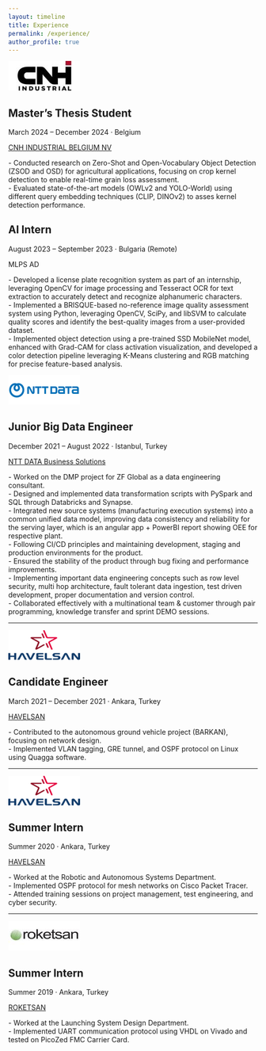 ```yaml
---
layout: timeline
title: Experience
permalink: /experience/
author_profile: true
---
```

<div class="timeline-item">
  <a href="https://www.cnh.com" target="_blank">
    <img src="../images/cnh.jpg" alt="CNH Logo" class="company-logo" style="width: 145px; height: 60px; !important;">
  </a>
  <div>
    <h2 class="position-title">Master’s Thesis Student</h2>
    <p class="dates-location">March 2024 – December 2024 · Belgium</p>
    <p class="company-name">
      <a href="https://www.cnh.com" target="_blank">CNH INDUSTRIAL BELGIUM NV</a>
    </p>
    <p class="explanation">
      - Conducted research on Zero-Shot and Open-Vocabulary Object Detection (ZSOD and OSD) for agricultural applications, focusing on crop kernel detection to enable real-time grain loss assessment.<br> 
      - Evaluated state-of-the-art models (OWLv2 and YOLO-World) using different query embedding techniques (CLIP, DINOv2) to asses kernel detection performance.
    </p>
  </div>
</div>

<div class="timeline-item">
  <div>
    <h2 class="position-title">AI Intern</h2>
    <p class="dates-location">August 2023 – September 2023 · Bulgaria (Remote)</p>
    <p class="company-name">
      <span class="blue-text">MLPS AD</span>
    </p>
    <p class="explanation">
      - Developed a license plate recognition system as part of an internship, leveraging OpenCV for image processing and Tesseract OCR for text extraction to accurately detect and recognize alphanumeric characters.<br> 
      - Implemented a BRISQUE-based no-reference image quality assessment system using Python, leveraging OpenCV, SciPy, and libSVM to calculate quality scores and identify the best-quality images from a user-provided dataset.<br>
      - Implemented object detection using a pre-trained SSD MobileNet model, enhanced with Grad-CAM for class activation visualization, and developed a color detection pipeline leveraging K-Means clustering and RGB matching for precise feature-based analysis.
    </p>
  </div>
</div>


<div class="timeline-item">
  <a href="https://nttdata-solutions.com/tr/" target="_blank">
    <img src="../images/ntt.png" alt="NTT DATA Logo" class="company-logo" style="width: 145px; height: 60px; !important;">
  </a>
  <div>
    <h2 class="position-title">Junior Big Data Engineer</h2>
    <p class="dates-location">December 2021 – August 2022 · Istanbul, Turkey</p>
    <p class="company-name">
      <a href="https://nttdata-solutions.com/tr/" target="_blank">NTT DATA Business Solutions</a>
    </p>
    <p class="explanation">
      - Worked on the DMP project for ZF Global as a data engineering consultant.<br>
      - Designed and implemented data transformation scripts with PySpark and SQL through Databricks and Synapse.<br>
      - Integrated new source systems (manufacturing execution systems) into a common unified data model, improving data consistency and reliability for the serving layer, which is an angular app + PowerBI report showing OEE for respective plant.<br>
      - Following CI/CD principles and maintaining development, staging and production environments for the product.<br>
      - Ensured the stability of the product through bug fixing and performance improvements.<br>
      - Implementing important data engineering concepts such as row level security, multi hop architecture, fault tolerant data ingestion, test driven development, proper documentation and version control.<br>
      - Collaborated effectively with a multinational team & customer through pair programming, knowledge transfer and sprint DEMO sessions.
    </p>
  </div>
</div>

---

<div class="timeline-item">
  <a href="https://www.havelsan.com/en" target="_blank">
    <img src="../images/havelsan2.png" alt="HAVELSAN Logo" class="company-logo" style="width: 145px; height: 60px; !important;">
  </a>
  <div>
    <h2 class="position-title">Candidate Engineer</h2>
    <p class="dates-location">March 2021 – December 2021 · Ankara, Turkey</p>
    <p class="company-name">
      <a href="https://www.havelsan.com/en" target="_blank">HAVELSAN</a>
    </p>
    <p class="explanation">
      - Contributed to the autonomous ground vehicle project (BARKAN), focusing on network design.<br>
      - Implemented VLAN tagging, GRE tunnel, and OSPF protocol on Linux using Quagga software.
    </p>
  </div>
</div>

---

<div class="timeline-item">
  <a href="https://www.havelsan.com/en" target="_blank">
    <img src="../images/havelsan2.png" alt="HAVELSAN Logo" class="company-logo" style="width: 145px; height: 60px; !important;">
  </a>
  <div>
    <h2 class="position-title">Summer Intern</h2>
    <p class="dates-location">Summer 2020 · Ankara, Turkey</p>
    <p class="company-name">
      <a href="https://www.havelsan.com/en" target="_blank">HAVELSAN</a>
    </p>
    <p class="explanation">
      - Worked at the Robotic and Autonomous Systems Department.<br>
      - Implemented OSPF protocol for mesh networks on Cisco Packet Tracer.<br>
      - Attended training sessions on project management, test engineering, and cyber security.
    </p>
  </div>
</div>

---

<div class="timeline-item">
  <a href="https://www.roketsan.com.tr/en" target="_blank">
    <img src="../images/roketsan.jpg" alt="ROKETSAN Logo" class="company-logo" style="width: 145px; height: 60px; !important;">
  </a>
  <div>
    <h2 class="position-title">Summer Intern</h2>
    <p class="dates-location">Summer 2019 · Ankara, Turkey</p>
    <p class="company-name">
      <a href="https://www.roketsan.com.tr/en" target="_blank">ROKETSAN</a>
    </p>
    <p class="explanation">
      - Worked at the Launching System Design Department.<br>
      - Implemented UART communication protocol using VHDL on Vivado and tested on PicoZed FMC Carrier Card.
    </p>
  </div>
</div>
